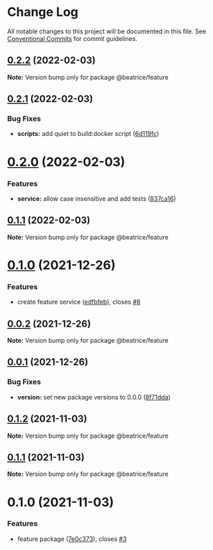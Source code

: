 # Change Log

All notable changes to this project will be documented in this file.
See [Conventional Commits](https://conventionalcommits.org) for commit guidelines.

## [0.2.2](https://github.com/eyzi/beatrice/compare/@beatrice/feature@0.2.1...@beatrice/feature@0.2.2) (2022-02-03)

**Note:** Version bump only for package @beatrice/feature





## [0.2.1](https://github.com/eyzi/beatrice/compare/@beatrice/feature@0.2.0...@beatrice/feature@0.2.1) (2022-02-03)


### Bug Fixes

* **scripts:** add quiet to build:docker script ([6d119fc](https://github.com/eyzi/beatrice/commit/6d119fceef98996567ad09d8e4506d3341e01ec5))





# [0.2.0](https://github.com/eyzi/beatrice/compare/@beatrice/feature@0.1.1...@beatrice/feature@0.2.0) (2022-02-03)


### Features

* **service:** allow case insensitive and add tests ([837ca16](https://github.com/eyzi/beatrice/commit/837ca16e3df48731c77131d8c8f803a4f7f640d5))





## [0.1.1](https://github.com/eyzi/beatrice/compare/@beatrice/feature@0.1.0...@beatrice/feature@0.1.1) (2022-02-03)

**Note:** Version bump only for package @beatrice/feature





# [0.1.0](https://github.com/eyzi/beatrice/compare/@beatrice/feature@0.0.2...@beatrice/feature@0.1.0) (2021-12-26)


### Features

* create feature service ([edfbfeb](https://github.com/eyzi/beatrice/commit/edfbfebec03b13df2592da06fbededd56ba092c0)), closes [#8](https://github.com/eyzi/beatrice/issues/8)





## [0.0.2](https://github.com/eyzi/beatrice/compare/@beatrice/feature@0.0.1...@beatrice/feature@0.0.2) (2021-12-26)

**Note:** Version bump only for package @beatrice/feature





## [0.0.1](https://github.com/eyzi/beatrice/compare/@beatrice/feature@0.1.2...@beatrice/feature@0.0.1) (2021-12-26)


### Bug Fixes

* **version:** set new package versions to 0.0.0 ([8f71dda](https://github.com/eyzi/beatrice/commit/8f71dda43800c878678d39bfe6b55478c3d6881e))





## [0.1.2](https://github.com/eyzi/beatrice/compare/@beatrice/feature@0.1.1...@beatrice/feature@0.1.2) (2021-11-03)

**Note:** Version bump only for package @beatrice/feature





## [0.1.1](https://github.com/eyzi/beatrice/compare/@beatrice/feature@0.1.0...@beatrice/feature@0.1.1) (2021-11-03)

**Note:** Version bump only for package @beatrice/feature





# 0.1.0 (2021-11-03)


### Features

* feature package ([7e0c373](https://github.com/eyzi/beatrice/commit/7e0c373fdee2a456f6e4b34303e3fa447da67787)), closes [#3](https://github.com/eyzi/beatrice/issues/3)
